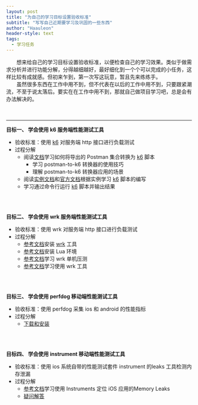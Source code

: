 ```yaml
---
layout: post
title: "为自己的学习目标设置验收标准"
subtitle: "写写自己近期要学习及巩固的一些东西"
author: "Haauleon"
header-style: text
tags:
  - 学习任务
---
```


&emsp;&emsp;想来给自己的学习目标设置验收标准，以便检查自己的学习效果。类似于做需求分析并进行功能分解，分得越细越好，最好细化到一个个可以完成的小任务，这样比较有成就感。但初来乍到，第一次写这玩意，暂且先来练练手。      
&emsp;&emsp;虽然很多东西在工作中用不到，但不代表在以后的工作中用不到，只要跟紧潮流，不至于说太落后。要实在在工作中用不到，那就自己做项目学习吧，总是会有办法解决的。 <br><br><br>    


---

**目标一、 学会使用 k6 服务端性能测试工具**    
* 验收标准：使用 [k6](https://k6.io/
) 对服务端 http 接口进行负载测试    
* 过程分解  
    * 阅读[文档](https://k6.io/blog/load-testing-with-postman-collections)学习如何将导出的 Postman 集合转换为 [k6](https://k6.io/
) 脚本   
        * 学习 postman-to-k6 转换器的使用技巧
        * 理解 postman-to-k6 转换器应用的场景
    * 阅读[实例文档](https://test-api.k6.io/)和[官方文档](https://k6.io/docs/using-k6/http-requests)根据实例学习 [k6](https://k6.io/
) 脚本的编写    
    * 学习通过命令行运行 [k6](https://k6.io/
) 脚本并输出结果     

<br><br>

**目标二、 学会使用 wrk 服务端性能测试工具**
* 验收标准：使用 wrk 对服务端 http 接口进行负载测试     
* 过程分解   
    * [参考文档](http://itindex.net/detail/53734-wrk-http-%E6%80%A7%E8%83%BD)安装 [wrk](https://github.com/wg/wrk/issues/103) 工具   
    * [参考文档](https://www.runoob.com/lua/lua-environment.html)安装 Lua 环境   
    * [参考文档](https://www.cnblogs.com/l199616j/p/12156600.html)学习 wrk 单机压测    
    * [参考文档](https://www.cnblogs.com/quanxiaoha/p/10661650.html)学习使用 wrk 工具     

<br><br>

**目标三、 学会使用 perfdog 移动端性能测试工具**    
* 验收标准：使用 perfdog 采集 ios 和 android 的性能指标     
* 过程分解    
    * [下载和安装](https://perfdog.qq.com/)     

<br><br>

**目标四、 学会使用 instrument 移动端性能测试工具**  
* 验收标准：使用 ios 系统自带的性能测试套件 instrument 的leaks 工具检测内存泄漏       
* 过程分解   
    * [参考文档](https://www.jianshu.com/p/c0aa12d91f05)学习使用 Instruments 定位 iOS 应用的Memory Leaks
    * [疑问解答](https://www.jianshu.com/p/ae0a5d5225ad)      